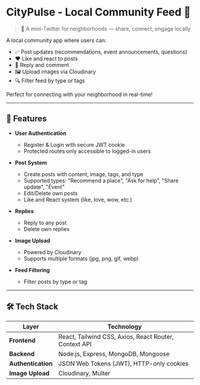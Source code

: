 # CityPulse - Local Community Feed 🌆

> 🚀 A mini-Twitter for neighborhoods — share, connect, engage locally

A local community app where users can:
- ✅ Post updates (recommendations, event announcements, questions)
- ❤️ Like and react to posts
- 💬 Reply and comment
- 🖼️ Upload images via Cloudinary
- 🔍 Filter feed by type or tags

Perfect for connecting with your neighborhood in real-time!

---

## 🧩 Features

- **User Authentication**
  - Register & Login with secure JWT cookie
  - Protected routes only accessible to logged-in users

- **Post System**
  - Create posts with content, image, tags, and type
  - Supported types: "Recommend a place", "Ask for help", "Share update", "Event"
  - Edit/Delete own posts
  - Like and React system (like, love, wow, etc.)

- **Replies**
  - Reply to any post
  - Delete own replies

- **Image Upload**
  - Powered by Cloudinary
  - Supports multiple formats (jpg, png, gif, webp)

- **Feed Filtering**
  - Filter posts by type or tag



---

## 🛠 Tech Stack

| Layer | Technology |
|-------|------------|
| **Frontend** | React, Tailwind CSS, Axios, React Router, Context API |
| **Backend** | Node.js, Express, MongoDB, Mongoose |
| **Authentication** | JSON Web Tokens (JWT), HTTP-only cookies |
| **Image Upload** | Cloudinary, Multer |



